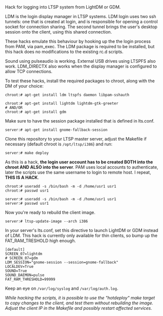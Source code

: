 Hack for logging into LTSP system from LightDM or GDM.


LDM is the login display manager in LTSP systems. LDM login uses two ssh tunnels: one that is created at login, and is responsible for opening a control socket for connection sharing. The second tunnel brings the user's desktop session onto the client, using this shared connection.

These hacks emulate this behaviour by hooking up the the login process from PAM, via pam_exec. The LDM package is required to be installed, but this hack does no modifications to the existing rc.d scripts.

Sound using pulseaudio is working. External USB drives using LTSPFS also work. LDM_DIRECTX also works when the display manager is configured to allow TCP connections.

To test these hacks, install the required packages to chroot, along with the DM of your choice:

	chroot:# apt-get install ldm ltspfs daemon libpam-sshauth

	chroot:# apt-get install lightdm lightdm-gtk-greeter
	# AND/OR
	chroot:# apt-get install gdm

Make sure to have the session package installed that is defined in lts.conf.

	server:# apt-get install gnome-fallback-session

Clone this repository to your LTSP master server, adjust the Makefile if necessary (default chroot is `/opt/ltsp/i386`) and run:

    server:# make deploy

As this is a hack, **the login user account has to be created BOTH into the chroot AND ALSO into the server**. PAM uses local accounts to authenticate, later the scripts use the same username to login to remote host. I repeat, **THIS IS A HACK**.

	chroot:# useradd -s /bin/bash -m -d /home/usr1 usr1
	chroot:# passwd usr1

	server:# useradd -s /bin/bash -m -d /home/usr1 usr1
	server:# passwd usr1

Now you're ready to rebuild the client image.

	server:# ltsp-update-image --arch i386

In your server's lts.conf, set this directive to launch LightDM or GDM instead of LDM. This hack is currently only available for thin clients, so bump up the FAT_RAM_TRESHOLD high enough.

	[default]
	SCREEN_07=lightdm
	# SCREEN_07=gdm
	LDM_SESSION="gnome-session --session=gnome-fallback"
	LOCALDEV=True
	SOUND=True
	SOUND_DAEMON=pulse
	FAT_RAM_THRESHOLD=99999

Keep an eye on `/var/log/syslog` and `/var/log/auth.log`.


*While hacking the scripts, it is possible to use the "hotdeploy" make target to copy changes to the client, and test them without rebuilding the image. Adjust the client IP in the Makefile and possibly restart affected services.*


